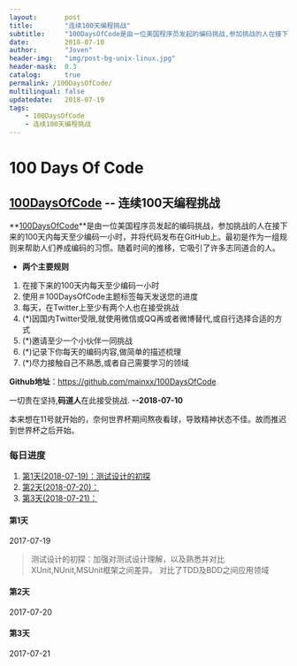 ```yaml
---
layout:       post
title:        "连续100天编程挑战"
subtitle:     "100DaysOfCode是由一位美国程序员发起的编码挑战,参加挑战的人在接下来的100天内每天至少编码一小时,并将代码发布在GitHub上."
date:         2018-07-10
author:       "Joven"
header-img:   "img/post-bg-unix-linux.jpg"
header-mask:  0.3
catalog:      true
permalink: /100DaysOfCode/
multilingual: false
updatedate:   2018-07-19
tags:
    - 100DaysOfCode
    - 连续100天编程挑战
---
```

# 100 Days Of Code

## [100DaysOfCode] -- 连续100天编程挑战

 **[100DaysOfCode]**是由一位美国程序员发起的编码挑战，参加挑战的人在接下来的100天内每天至少编码一小时，并将代码发布在GitHub上。最初是作为一组规则来帮助人们养成编码的习惯。随着时间的推移，它吸引了许多志同道合的人。

* **两个主要规则**
1. 在接下来的100天内每天至少编码一小时
2. 使用＃100DaysOfCode主题标签每天发送您的进度
3. 每天，在Twitter上至少有两个人也在接受挑战
4. (*)因国内Twitter受限,就使用微信或QQ再或者微博替代,或自行选择合适的方式
5. (*)邀请至少一个小伙伴一同挑战
6. (*)记录下你每天的编码内容,做简单的描述梳理
7. (*)尽力接触自己不熟悉,或者自己需要学习的领域

**Github地址**：<https://github.com/mainxx/100DaysOfCode>

一切贵在坚持,**码道人**在此接受挑战. **--2018-07-10**

本来想在11号就开始的，奈何世界杯期间熬夜看球，导致精神状态不佳。故而推迟到世界杯之后开始。

### 每日进度

1. [第1天(2018-07-19)：测试设计的初探](#第1天)
2. [第2天(2018-07-20)：](#第2天)
3. [第3天(2018-07-21)：](#第3天)

#### 第1天

2017-07-19

> 测试设计的初探：加强对测试设计理解，以及熟悉并对比XUnit,NUnit,MSUnit框架之间差异。
> 对比了TDD及BDD之间应用领域

#### 第2天

2017-07-20

#### 第3天

2017-07-21

[100DaysOfCode]:<http://100daysofcode.com/> "100DaysOfCode"

